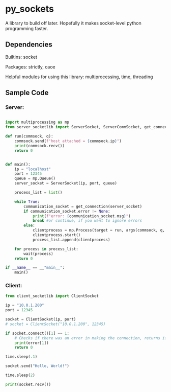# py_sockets
A library to build off later. Hopefully it makes socket-level python programming faster.


## Dependencies
Builtins: socket

Packages: strictly, caoe

Helpful modules for using this library: multiprocessing, time, threading

## Sample Code

### Server:

```python

import multiprocessing as mp
from server_socketlib import ServerSocket, ServerCommSocket, get_connection

def run(commsock, q):
    commsock.send(f"host attached = {commsock.ip}")
    print(commsock.recv())
    return 0


def main():
    ip = "localhost"
    port = 12345
    queue = mp.Queue()
    server_socket = ServerSocket(ip, port, queue)

    process_list = list()

    while True:
        communication_socket = get_connection(server_socket)
        if communication_socket.error != None:
            print(f"error: {communication_socket.msg}")
            break #or continue, if you want to ignore errors
        else:
            clientprocess = mp.Process(target = run, args(commsock, q, ))
            clientprocess.start()
            process_list.append(clientprocess)

    for process in process_list:
        wait(process)
    return 0

if __name__ == __"main__":
    main()
```

### Client:

```python
from client_socketlib import ClientSocket

ip = "10.0.1.200"
port = 12345

socket = ClientSocket(ip, port)
# socket = ClientSocket("10.0.1.200", 12345)

if socket.connect()[1] == 1:
    # Checks if there was an error in making the connection, returns if so.
    print(error[1])
    return 0

time.sleep(.1)

socket.send("Hello, World!")

time.sleep(2)

print(socket.recv())
```

